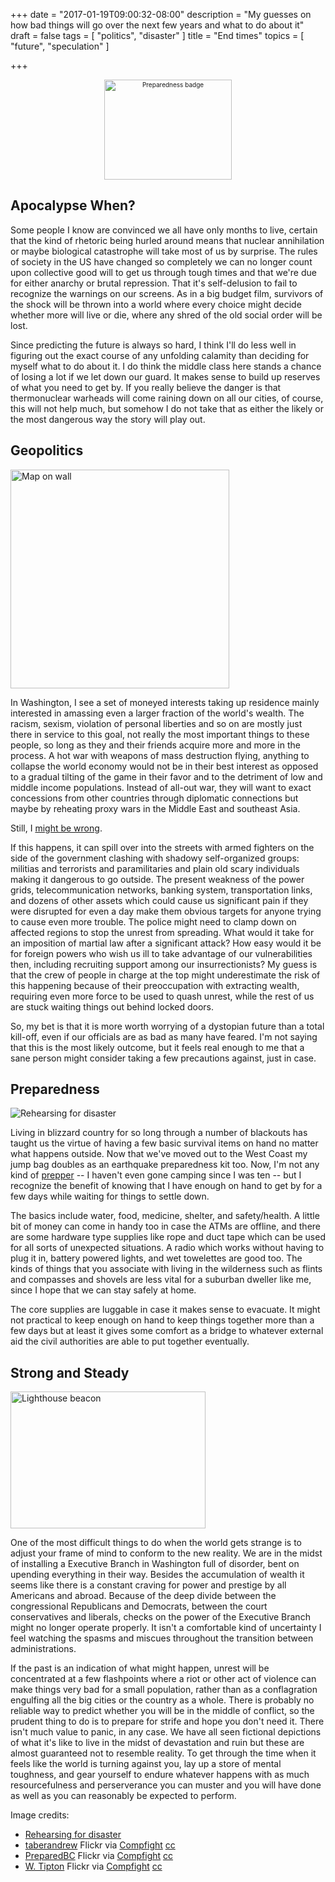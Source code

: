 +++
date = "2017-01-19T09:00:32-08:00"
description = "My guesses on how bad things will go over the next few years and what to do about it"
draft = false
tags = [
  "politics",
  "disaster"
]
title = "End times"
topics = [
  "future",
  "speculation"
]

+++

<div align="center" style="font-size:x-small"><img src="https://milkfish08.s3.amazonaws.com/photo/blog/30062957192_106119086c_b.jpg" width=204 height=160 alt="Preparedness badge" /></div>

## Apocalypse When?

Some people I know are convinced we all have only months to live,
certain that the kind of rhetoric being
hurled around means that nuclear annihilation or maybe biological catastrophe
will take most of us by surprise.
The rules of society in the US have changed so completely we can no
longer count upon collective good will to get us through tough times
and that we're due for either anarchy or brutal repression. That it's
self-delusion to fail to recognize the warnings on our screens. As in a big
budget film, survivors of the shock will be thrown into a world where every
choice might decide whether more will live or die, where any shred of
the old social order will be lost.

Since predicting the future is always so hard, I think I'll do less well
in figuring out the exact course of any unfolding calamity than deciding for
myself what to do about it. I do think the middle class here stands a chance of
losing a lot if we let down our guard. It makes sense to build up reserves of
what you need to get by. If you really believe
the danger is that thermonuclear warheads will come raining down on all our
cities, of course, this will not help much, but somehow I
do not take that as either the likely or the most dangerous way the
story will play out.

## Geopolitics

<img src="/6029050434_960329feb5.jpg" width=350 height=350 alt="Map on wall" />

In Washington, I see a set of moneyed interests taking up residence mainly
interested in amassing even a larger fraction of the world's wealth. The racism,
sexism, violation of personal liberties and so on are mostly just
there in service to this goal, not really the most important things to these
people, so long as they and their friends acquire more and more in the process.
A hot war with weapons of mass destruction flying, anything to collapse the
world economy would not be in their best interest as opposed to
a gradual tilting of the game in their favor and to the detriment of low
and middle income populations. Instead of all-out war, they will want to exact
concessions from other countries through diplomatic connections but maybe
by reheating proxy wars in the Middle East and southeast Asia.

Still, I [might be wrong](https://www.nytimes.com/2017/01/19/opinion/are-you-not-alarmed.html?_r=0).

If this happens, it can spill over into the streets with armed fighters on the
side of the government clashing with shadowy
self-organized groups:
militias and terrorists and paramilitaries and plain old scary individuals
making it dangerous to go outside.
The present weakness of the
power grids, telecommunication networks, banking system, transportation links,
and dozens of other assets which could cause us
significant pain if they were disrupted for even a day make them
obvious targets for anyone trying to cause even more trouble.
The police might need to clamp down on affected regions to stop the unrest from
spreading. What would it take for an
imposition of martial law after a significant attack? How easy
would it be for foreign powers who wish us ill to
take advantage of our vulnerabilities then, including recruiting support among
our insurrectionists? My guess is that the crew of people in charge at the top
might underestimate the risk of this happening because of their
preoccupation with extracting wealth, requiring even more force to be used to
quash unrest, while the rest of us are stuck waiting things out behind locked
doors.

So, my bet is that it is more worth worrying of a dystopian future than a total
kill-off, even if our officials are as bad as many have feared. I'm not saying
that this is the most likely outcome, but it feels real enough
to me that a sane person might consider taking a few
precautions against, just in case.

## Preparedness


![Rehearsing for disaster](/193075468_564000221c_z.jpg)

Living in blizzard country for so long through a number of blackouts has
taught us the virtue of having a few basic survival items on hand no
matter what happens outside. Now that we've moved out to the West Coast
my jump bag doubles as an earthquake preparedness kit too. Now, I'm not any kind
of
[prepper](http://www.prepperwebsite.com/) -- I haven't even gone camping since
I was ten -- but I recognize the benefit of knowing that I have enough on hand
to get by for a few days while waiting for things to settle down.

<!-- a data-flickr-embed="true"  href="https://www.flickr.com/photos/rmagahiz/193075468/in/photolist-i4yBo" title="Rehearsing for disaster"><img src="https://c1.staticflickr.com/1/67/193075468_564000221c_z.jpg?zz&#x3D;1" width="640" height="480" alt="Rehearsing for disaster"></a><script async src="//embedr.flickr.com/assets/client-code.js" charset="utf-8"></script -->


The basics include water, food, medicine, shelter, and safety/health. A little
bit of money can come in handy too in case the ATMs are offline, and there are
some hardware type supplies like rope and duct tape which can be used for all
sorts of unexpected situations. A radio which works without having to plug it in,
battery powered lights, and wet towelettes are good too. The kinds of things
that you associate
with living in the wilderness such as flints and compasses and shovels are
less vital for a suburban dweller like me, since I hope that we can stay safely
at home.

The core supplies are luggable in case it makes sense to evacuate. It might not
practical to keep enough on hand to keep things together more than a few days
but at least it gives some comfort as a bridge to whatever external aid the
civil authorities are able to put together eventually.

## Strong and Steady

<img src="/30947468561_89f53ab6e0.jpg" width=312 height=219 alt="Lighthouse beacon" />

One of the most difficult things to do when the world gets strange
is to adjust your frame of mind to
conform to the new reality. We are in the midst of installing a
Executive Branch in Washington full of disorder, bent on upending everything
in their way. Besides the accumulation
of wealth it seems like there is a constant craving for power and prestige by
all Americans and abroad. Because of the deep divide between the
congressional Republicans and Democrats, between the court conservatives and
liberals, checks on the power of the Executive
Branch might no longer operate properly. It isn't a comfortable kind of
uncertainty I feel watching the spasms and miscues throughout the
transition between administrations.

If the past is an indication of what might happen, unrest will be
concentrated at a few
flashpoints where a riot or other act of violence can make things very bad for
a small population, rather than as a conflagration engulfing all the
big cities or the country as a whole. There is probably no reliable way to
predict whether you will be
in the middle of conflict, so the prudent thing to do is to prepare for strife
and hope you don't need it. There isn't much value to panic, in any case.
We have all seen fictional depictions of what it's like to live
in the midst of devastation and ruin but these are almost guaranteed not to
resemble reality. To get through
the time when it feels like the world is turning against you, lay up a store
of mental toughness, and gear yourself to endure whatever happens with as much
resourcefulness and perserverance you can muster and you will have done as
well as you can reasonably be expected to perform.

Image credits:

* [Rehearsing for disaster](https://www.flickr.com/photos/rmagahiz/193075468/in/photolist-i4yBo)
* <a href="https://www.flickr.com/photos/88442983@N00/6029050434/">taberandrew</a>
Flickr via <a href="http://compfight.com">Compfight</a> <a href="https://creativecommons.org/licenses/by-nc/2.0/">cc</a>
* <a href="https://www.flickr.com/photos/77174816@N04/30062957192/">PreparedBC</a>
Flickr via <a href="http://compfight.com">Compfight</a> <a href="https://creativecommons.org/licenses/by-nc-sa/2.0/">cc</a>
* <a href="https://www.flickr.com/photos/76028037@N08/30947468561/">W. Tipton</a>
Flickr via <a href="http://compfight.com">Compfight</a> <a href="https://creativecommons.org/licenses/by-nc/2.0/">cc</a>
